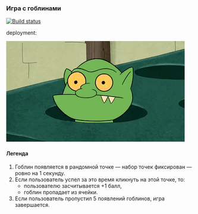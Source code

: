 
### Игра с гоблинами

[![Build status](https://ci.appveyor.com/api/projects/status/n0ao5st0hxcoso87?svg=true)](https://ci.appveyor.com/project/EvgeniyPryanichnikov/ahj-events)

deployment:

![](./src/img/GracefulMiniatureBustard-small.gif)

#### Легенда

1. Гоблин появляется в рандомной точке — набор точек фиксирован — ровно на 1 секунду.
2. Если пользователь успел за это время кликнуть на этой точке, то:
    * пользователю засчитывается +1 балл,
    * гоблин пропадает из ячейки.
3. Если пользователь пропустил 5 появлений гоблинов, игра завершается.


